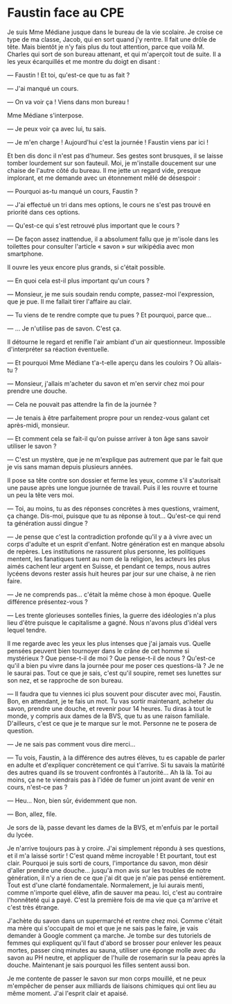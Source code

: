 # Faustin face au CPE

Je suis Mme Médiane jusque dans le bureau de la vie scolaire.
Je croise ce type de ma classe, Jacob, qui en sort quand j'y rentre.
Il fait une drôle de tête.
Mais bientôt je n'y fais plus du tout attention, parce que voilà M. Charles qui sort de son bureau attenant, et qui m'aperçoit tout de suite.
Il a les yeux écarquillés et me montre du doigt en disant :

— Faustin ! Et toi, qu'est-ce que tu as fait ?

— J'ai manqué un cours.

— On va voir ça ! Viens dans mon bureau !

Mme Médiane s'interpose.

— Je peux voir ça avec lui, tu sais.

— Je m'en charge ! Aujourd'hui c'est la journée ! Faustin viens par ici !

Et ben dis donc il n'est pas d'humeur.
Ses gestes sont brusques, il se laisse tomber lourdement sur son fauteuil.
Moi, je m'installe doucement sur une chaise de l'autre côté du bureau.
Il me jette un regard vide, presque implorant, et me demande avec un étonnement mêlé de désespoir :

— Pourquoi as-tu manqué un cours, Faustin ?

— J'ai effectué un tri dans mes options, le cours ne s'est pas trouvé en priorité dans ces options.

— Qu'est-ce qui s'est retrouvé plus important que le cours ?

— De façon assez inattendue, il a absolument fallu que je m'isole dans les toilettes pour consulter l'article « savon » sur wikipédia avec mon smartphone.

Il ouvre les yeux encore plus grands, si c'était possible.

— En quoi cela est-il plus important qu'un cours ?

— Monsieur, je me suis soudain rendu compte, passez-moi l'expression, que je pue.
Il me fallait tirer l'affaire au clair.

— Tu viens de te rendre compte que tu pues ? Et pourquoi, parce que...

— ... Je n'utilise pas de savon. C'est ça.

Il détourne le regard et renifle l'air ambiant d'un air questionneur.
Impossible d'interpréter sa réaction éventuelle.

— Et pourquoi Mme Médiane t'a-t-elle aperçu dans les couloirs ? Où allais-tu ?

— Monsieur, j'allais m'acheter du savon et m'en servir chez moi pour prendre une douche.

— Cela ne pouvait pas attendre la fin de la journée ?

— Je tenais à être parfaitement propre pour un rendez-vous galant cet après-midi, monsieur.

— Et comment cela se fait-il qu'on puisse arriver à ton âge sans savoir utiliser le savon ?

— C'est un mystère, que je ne m'explique pas autrement que par le fait que je vis sans maman depuis plusieurs années.

Il pose sa tête contre son dossier et ferme les yeux, comme s'il s'autorisait une pause après une longue journée de travail.
Puis il les rouvre et tourne un peu la tête vers moi.

— Toi, au moins, tu as des réponses concrètes à mes questions, vraiment, ça change.
Dis-moi, puisque que tu as réponse à tout... Qu'est-ce qui rend ta génération aussi dingue ?

— Je pense que c'est la contradiction profonde qu'il y a à vivre avec un corps d'adulte et un esprit d'enfant.
Notre génération est en manque absolu de repères.
Les institutions ne rassurent plus personne, les politiques mentent, les fanatiques tuent au nom de la religion, les acteurs les plus aimés cachent leur argent en Suisse, et pendant ce temps, nous autres lycéens devons rester assis huit heures par jour sur une chaise, à ne rien faire.

— Je ne comprends pas... c'était la même chose à mon époque.
Quelle différence présentez-vous ?

— Les trente glorieuses sontelles finies, la guerre des idéologies n'a plus lieu d'être puisque le capitalisme a gagné.
Nous n'avons plus d'idéal vers lequel tendre.

Il me regarde avec les yeux les plus intenses que j'ai jamais vus.
Quelle pensées peuvent bien tournoyer dans le crâne de cet homme si mystérieux ?
Que pense-t-il de moi ?
Que pense-t-il de nous ?
Qu'est-ce qu'il a bien pu vivre dans la journée pour me poser ces questions-là ?
Je ne le saurai pas.
Tout ce que je sais, c'est qu'il soupire, remet ses lunettes sur son nez, et se rapproche de son bureau.

— Il faudra que tu viennes ici plus souvent pour discuter avec moi, Faustin.
Bon, en attendant, je te fais un mot.
Tu vas sortir maintenant, acheter du savon, prendre une douche, et revenir pour 14 heures.
Tu diras à tout le monde, y compris aux dames de la BVS, que tu as une raison familiale.
D'ailleurs, c'est ce que je te marque sur le mot.
Personne ne te posera de question.

— Je ne sais pas comment vous dire merci...

— Tu vois, Faustin, à la différence des autres élèves, tu es capable de parler en adulte et d'expliquer concrètement ce qui t'arrive.
Si tu savais la matûrité des autres quand ils se trouvent confrontés à l'autorité...
Ah là là.
Toi au moins, ça ne te viendrais pas à l'idée de fumer un joint avant de venir en cours, n'est-ce pas ?

— Heu... Non, bien sûr, évidemment que non.

— Bon, allez, file.

Je sors de là, passe devant les dames de la BVS, et m'enfuis par le portail du lycée.

Je n'arrive toujours pas à y croire.
J'ai simplement répondu à ses questions, et il m'a laissé sortir !
C'est quand même incroyable !
Et pourtant, tout est clair.
Pourquoi je suis sorti de cours, l'importance du savon, mon désir d'aller prendre une douche...
jusqu'à mon avis sur les troubles de notre génération, il n'y a rien de ce que j'ai dit que je n'aie pas pensé entièrement.
Tout est d'une clarté fondamentale.
Normalement, je lui aurais menti, comme n'importe quel élève, afin de sauver ma peau.
Ici, c'est au contraire l'honnêteté qui a payé.
C'est la première fois de ma vie que ça m'arrive et c'est très étrange.

J'achète du savon dans un supermarché et rentre chez moi.
Comme c'était ma mère qui s'occupait de moi et que je ne sais pas le faire, je vais demander à Google comment ça marche.
Je tombe sur des tutoriels de femmes qui expliquent qu'il faut d'abord se brosser pour enlever les peaux mortes, passer cinq minutes au sauna, utiliser une éponge molle avec du savon au PH neutre, et appliquer de l'huile de rosemarin sur la peau après la douche.
Maintenant je sais pourquoi les filles sentent aussi bon.

Je me contente de passer le savon sur mon corps mouillé, et ne peux m'empêcher de penser aux milliards de liaisons chimiques qui ont lieu au même moment.
J'ai l'esprit clair et apaisé.
